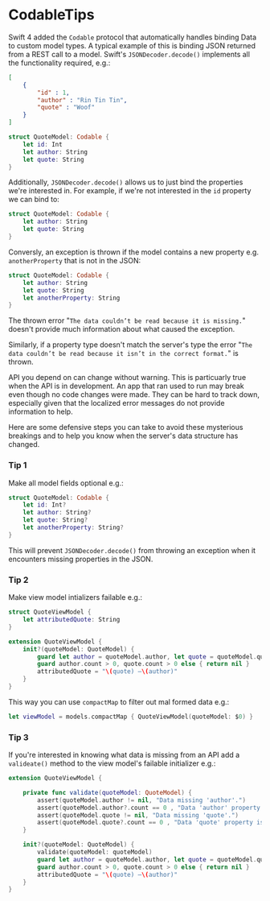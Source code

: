 # CodableTips

Swift 4 added the `Codable` protocol that automatically handles binding Data to custom model types. A typical example of this is binding JSON returned from a REST call to a model. Swift's `JSONDecoder.decode()` implements all the functionality required, e.g.:

```json
[
    {
        "id" : 1,
        "author" : "Rin Tin Tin",
        "quote" : "Woof"
    }
]
```

```swift
struct QuoteModel: Codable {
    let id: Int
    let author: String
    let quote: String
}
```
Additionally, `JSONDecoder.decode()` allows us to just bind the properties we're interested in. For example, if we're not interested in the `id` property we can bind to:

```swift
struct QuoteModel: Codable {
    let author: String
    let quote: String
}
```
Conversly, an exception is thrown if the model contains a new property e.g. `anotherProperty` that is not in the JSON:

```swift
struct QuoteModel: Codable {
    let author: String
    let quote: String
    let anotherProperty: String
}
```
The thrown error "`The data couldn’t be read because it is missing.`" doesn't provide much information about what caused the exception.

Similarly, if a property type doesn't match the server's type the error "`The data couldn’t be read because it isn’t in the correct format.`" is thrown.

API you depend on can change without warning. This is particuarly true when the API is in development. An app that ran used to run may break even though no code changes were made. They can be hard to track down, especially given that the localized error messages do not provide information to help.

Here are some defensive steps you can take to avoid these mysterious breakings and to help you know when the server's data structure has changed.

### Tip 1
Make all model fields optional e.g.:
```swift
struct QuoteModel: Codable {
    let id: Int?
    let author: String?
    let quote: String?
    let anotherProperty: String?
}
```
This will prevent `JSONDecoder.decode()` from throwing an exception when it encounters missing properties in the JSON.

### Tip 2
Make view model intializers failable e.g.:
```swift
struct QuoteViewModel {
    let attributedQuote: String
}

extension QuoteViewModel {
    init?(quoteModel: QuoteModel) {
        guard let author = quoteModel.author, let quote = quoteModel.quote else { return nil }
        guard author.count > 0, quote.count > 0 else { return nil }
        attributedQuote = "\(quote) –\(author)"
    }
}
```
This way you can use `compactMap` to filter out mal formed data e.g.:
```swift
let viewModel = models.compactMap { QuoteViewModel(quoteModel: $0) }
```

### Tip 3
If you're interested in knowing what data is missing from an API add a `valideate()` method to the view model's failable initializer e.g.:
```swift
extension QuoteViewModel {

    private func validate(quoteModel: QuoteModel) {
        assert(quoteModel.author != nil, "Data missing 'author'.")
        assert(quoteModel.author?.count == 0 , "Data 'author' property is empty.")
        assert(quoteModel.quote != nil, "Data missing 'quote'.")
        assert(quoteModel.quote?.count == 0 , "Data 'quote' property is empty.")
    }

    init?(quoteModel: QuoteModel) {
        validate(quoteModel: quoteModel)
        guard let author = quoteModel.author, let quote = quoteModel.quote else { return nil }
        guard author.count > 0, quote.count > 0 else { return nil }
        attributedQuote = "\(quote) –\(author)"
    }
}
```
